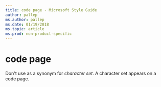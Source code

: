 ```yaml
---
title: code page - Microsoft Style Guide
author: pallep
ms.author: pallep
ms.date: 01/19/2018
ms.topic: article
ms.prod: non-product-specific
---
```


# code page

Don't use as a synonym for *character set*. A character set appears on a code page. 
